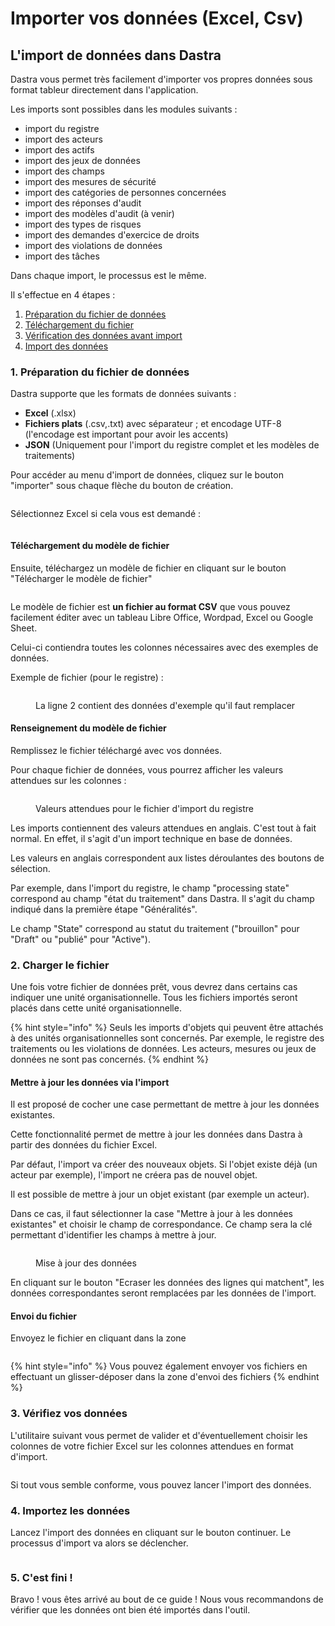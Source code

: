 # Importer vos données (Excel, Csv)

## L'import de données dans Dastra

Dastra vous permet très facilement d'importer vos propres données sous format tableur directement dans l'application.

Les imports sont possibles dans les modules suivants :&#x20;

* import du registre
* import des acteurs
* import des actifs
* import des jeux de données
* import des champs
* import des mesures de sécurité
* import des catégories de personnes concernées
* import des réponses d'audit
* import des modèles d'audit (à venir)
* import des types de risques
* import des demandes d'exercice de droits
* import des violations de données
* import des tâches

Dans chaque import, le processus est le même.&#x20;

Il s'effectue en 4 étapes :&#x20;

1. [Préparation du fichier de données](importer-vos-donnees-excel-csv.md#1.-preparation-du-fichier-de-donnees)
2. [Téléchargement du fichier](importer-vos-donnees-excel-csv.md#2.-charger-le-fichier)
3. [Vérification des données avant import](importer-vos-donnees-excel-csv.md#3.-verifiez-vos-donnees)
4. [Import des données](importer-vos-donnees-excel-csv.md#4.-importez-les-donnees)



### 1. Préparation du fichier de données

Dastra supporte que les formats de données suivants :

* **Excel** (.xlsx)
* **Fichiers plats** (.csv,.txt) avec séparateur ; et encodage UTF-8 (l'encodage est important pour avoir les accents)
* **JSON** (Uniquement pour l'import du registre complet et les modèles de traitements)

Pour accéder au menu d'import de données, cliquez sur le bouton "importer" sous chaque flèche du bouton de création.

<figure><img src="../../.gitbook/assets/image (403).png" alt=""><figcaption></figcaption></figure>

Sélectionnez Excel si cela vous est demandé :&#x20;

<figure><img src="../../.gitbook/assets/image (371).png" alt=""><figcaption></figcaption></figure>

#### Téléchargement du modèle de fichier

Ensuite, téléchargez un modèle de fichier en cliquant sur le bouton "Télécharger le modèle de fichier"

<figure><img src="../../.gitbook/assets/image (56).png" alt=""><figcaption></figcaption></figure>

Le modèle de fichier est **un fichier au format CSV** que vous pouvez facilement éditer avec un tableau Libre Office, Wordpad, Excel ou Google Sheet.

Celui-ci contiendra toutes les colonnes nécessaires avec des exemples de données.

Exemple de fichier (pour le registre) : &#x20;

<figure><img src="../../.gitbook/assets/image (400).png" alt=""><figcaption><p>La ligne 2 contient des données d'exemple qu'il faut remplacer</p></figcaption></figure>

#### Renseignement du modèle de fichier

Remplissez le fichier téléchargé avec vos données.

Pour chaque fichier de données, vous pourrez afficher les valeurs attendues sur les colonnes :&#x20;

<figure><img src="../../.gitbook/assets/image (163).png" alt=""><figcaption><p>Valeurs attendues pour le fichier d'import du registre</p></figcaption></figure>

Les imports contiennent des valeurs attendues en anglais. C'est tout à fait normal. En effet, il s'agit d'un import technique en base de données.&#x20;

Les valeurs en anglais correspondent aux listes déroulantes des boutons de sélection.&#x20;

Par exemple, dans l'import du registre, le champ "processing state" correspond au champ "état du traitement" dans Dastra. Il s'agit du champ indiqué dans la première étape "Généralités".

Le champ "State" correspond au statut du traitement ("brouillon" pour "Draft" ou "publié" pour "Active").&#x20;

### 2. Charger le fichier

Une fois votre fichier de données prêt, vous devrez dans certains cas indiquer une unité organisationnelle. Tous les fichiers importés seront placés dans cette unité organisationnelle.&#x20;

{% hint style="info" %}
Seuls les imports d'objets qui peuvent être attachés à des unités organisationnelles sont concernés. Par exemple, le registre des traitements ou les violations de données. Les acteurs, mesures ou jeux de données ne sont pas concernés.
{% endhint %}

#### Mettre à jour les données via l'import

Il est proposé de cocher une case permettant de mettre à jour les données existantes.&#x20;

Cette fonctionnalité permet de mettre à jour les données dans Dastra à partir des données du fichier Excel.&#x20;

Par défaut, l'import va créer des nouveaux objets. Si l'objet existe déjà (un acteur par exemple), l'import ne créera pas de nouvel objet.&#x20;

Il est possible de mettre à jour un objet existant (par exemple un acteur).&#x20;

Dans ce cas, il faut sélectionner la case "Mettre à jour à les données existantes" et choisir le champ de correspondance. Ce champ sera la clé permettant d'identifier les champs à mettre à jour.&#x20;

<figure><img src="../../.gitbook/assets/image (61).png" alt=""><figcaption><p>Mise à jour des données</p></figcaption></figure>

En cliquant sur le bouton "Ecraser les données des lignes qui matchent", les données correspondantes seront remplacées par les données de l'import.

#### Envoi du fichier

Envoyez le fichier en cliquant dans la zone

<figure><img src="../../.gitbook/assets/image (342).png" alt=""><figcaption></figcaption></figure>

{% hint style="info" %}
Vous pouvez également envoyer vos fichiers en effectuant un glisser-déposer dans la zone d'envoi des fichiers
{% endhint %}

### 3. Vérifiez vos données

L'utilitaire suivant vous permet de valider et d'éventuellement choisir les colonnes de votre fichier Excel sur les colonnes attendues en format d'import.

<figure><img src="../../.gitbook/assets/image (219).png" alt=""><figcaption></figcaption></figure>

Si tout vous semble conforme, vous pouvez lancer l'import des données.

### 4. Importez les données

Lancez l'import des données en cliquant sur le bouton continuer. Le processus d'import va alors se déclencher.

<figure><img src="../../.gitbook/assets/image (330).png" alt=""><figcaption></figcaption></figure>



### 5. C'est fini !

Bravo ! vous êtes arrivé au bout de ce guide ! Nous vous recommandons de vérifier que les données ont bien été importés dans l'outil.












